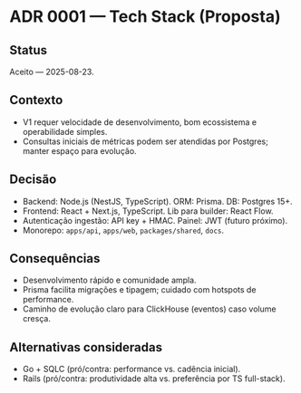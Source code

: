 # ADR 0001 — Tech Stack (Proposta)

## Status
Aceito — 2025-08-23.

## Contexto
- V1 requer velocidade de desenvolvimento, bom ecossistema e operabilidade simples.
- Consultas iniciais de métricas podem ser atendidas por Postgres; manter espaço para evolução.

## Decisão
- Backend: Node.js (NestJS, TypeScript). ORM: Prisma. DB: Postgres 15+.
- Frontend: React + Next.js, TypeScript. Lib para builder: React Flow.
- Autenticação ingestão: API key + HMAC. Painel: JWT (futuro próximo).
- Monorepo: `apps/api`, `apps/web`, `packages/shared`, `docs`.

## Consequências
- Desenvolvimento rápido e comunidade ampla.
- Prisma facilita migrações e tipagem; cuidado com hotspots de performance.
- Caminho de evolução claro para ClickHouse (eventos) caso volume cresça.

## Alternativas consideradas
- Go + SQLC (pró/contra: performance vs. cadência inicial).
- Rails (pró/contra: produtividade alta vs. preferência por TS full-stack).
